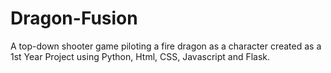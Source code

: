 # Dragon-Fusion
A top-down shooter game piloting a fire dragon as a character created as a 1st Year Project using Python, Html, CSS, Javascript and Flask.
